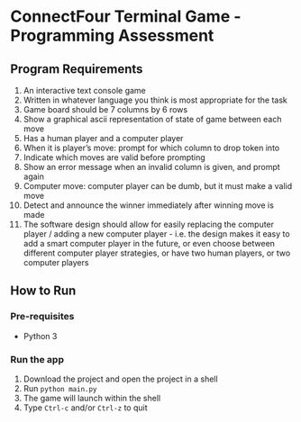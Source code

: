 # ConnectFour Terminal Game - Programming Assessment

## Program Requirements
1. An interactive text console game
2. Written in whatever language you think is most appropriate for the task
3. Game board should be 7 columns by 6 rows
4. Show a graphical ascii representation of state of game between each move
5. Has a human player and a computer player
6. When it is player’s move: prompt for which column to drop token into
7. Indicate which moves are valid before prompting
8. Show an error message when an invalid column is given, and prompt again
9. Computer move: computer player can be dumb, but it must make a valid move
10. Detect and announce the winner immediately after winning move is made
11. The software design should allow for easily replacing the computer player /
adding a new computer player - i.e. the design makes it easy to add a smart
computer player in the future, or even choose between different computer player
strategies, or have two human players, or two computer players

## How to Run

### Pre-requisites

- Python 3

### Run the app

1. Download the project and open the project in a shell
2. Run `python main.py`
3. The game will launch within the shell
4. Type `Ctrl-c` and/or `Ctrl-z` to quit
